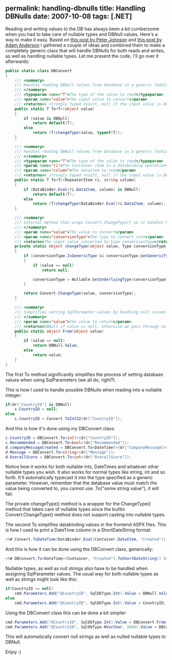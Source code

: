 permalink: handling-dbnulls
title: Handling DBNulls
date: 2007-10-08
tags: [.NET]
---
Reading and writing values to the DB has always been a bit cumbersome when you had to take care of nullable types and DBNull values. Here's a way to make it easy.  Based on [this post by Peter Johnson](http://aspalliance.com/852) and [this post by Adam Anderson](http://www.falafel.com/community/blogs/techbits/archive/2006/10/13/Casting-DBNull-Gracefully-and-Elegantly-Using-Generics.aspx) I gathered a couple of ideas and combined them to make a completely generic class that will handle DBNulls for both reads and writes, as well as handling nullable types.  Let me present the code, I'll go over it afterwards:

<!-- more -->

```csharp
public static class DBConvert
{
	/// <summary>
	/// Handles reading DBNull values from database in a generic fashion
	/// </summary>
	/// <typeparam name="T">The type of the value to read</typeparam>
	/// <param name="value">The input value to convert</param>
	/// <returns>A strongly typed result, null if the input value is DBNull</returns>
	public static T To<T>(object value)
	{
		if (value is DBNull)
			return default(T);
		else
			return (T)changeType(value, typeof(T));
	}

	/// <summary>
	/// Handles reading DBNull values from database in a generic fashion, simplifies frontend databinding
	/// </summary>
	/// <typeparam name="T">The type of the value to read</typeparam>
	/// <param name="ri">The Container item in a databinding operation</param>
	/// <param name="column">The dataitem to read</param>
	/// <returns>A strongly typed result, null if the input value is DBNull</returns>
	public static T To<T>(RepeaterItem ri, string column)
	{
		if (DataBinder.Eval(ri.DataItem, column) is DBNull)
			return default(T);
		else
			return (T)changeType(DataBinder.Eval(ri.DataItem, column), typeof(T));
	}

	/// <summary>
	/// Internal method that wraps Convert.ChangeType() so it handles Nullable<> types
	/// </summary>
	/// <param name="value">The value to convert</param>
	/// <param name="conversionType">The type to convert into</param>
	/// <returns>The input value converted to type conversionType</returns>
	private static object changeType(object value, Type conversionType)
	{
		if (conversionType.IsGenericType && conversionType.GetGenericTypeDefinition().Equals(typeof(Nullable<>)))
		{
			if (value == null)
				return null;

			conversionType = Nullable.GetUnderlyingType(conversionType);
		}

		return Convert.ChangeType(value, conversionType);
	}

	/// <summary>
	/// Simplifies setting SqlParameter values by handling null issues
	/// </summary>
	/// <param name="value">The value to return</param>
	/// <returns>DBNull if value == null, otherwise we pass through value</returns>
	public static object From(object value)
	{
		if (value == null)
			return DBNull.Value;
		else
			return value;
	}
}
```

The first To method significantly simplifies the process of setting database values when using SqlParameters (we all do, right?).

This is how I used to handle possible DBNulls when reading into a nullable integer:

```csharp
if(dr["CountryID"] is DBNull)
	c.CountryID = null;
else
	c.CountryID = Convert.ToInt32(dr["CountryID"]);
```

And this is how it's done using my DBConvert class:

```csharp
c.CountryID = DBConvert.To<int?>(dr["CountryID"]);
c.Recommended = DBConvert.To<bool>(dr["Recommended"]);
d.companyMessageCreated = DBConvert.To<DateTime?>(dr["CompanyMessageCreated"]);
d.Message = DBConvert.To<string>(dr["Message"]);
d.OverallScore = DBConvert.To<int>(dr["OverallScore"]);
```

Notice how it works for both nullable ints, DateTimes and whatever other nullable types you wish. It also works for normal types like string, int and so forth. It'll automatically typecast it into the type specified as a generic parameter. However, remember that the database value must match the value being converted to, you cannot use .To("some string value"), it will fail.

The private changeType() method is a wrapper for the ChangeType() method that takes care of nullable types since the builtin Convert.ChangeType() method does not support casting into nullable types.

The second To simplifies databinding values in the frontend ASPX files. This is how I used to print a DateTime column in a ShortDateString format:

```csharp
<%# Convert.ToDateTime(DataBinder.Eval(Container.DataItem, "Created")).ToShortDateString() %>
```

And this is how it can be done using the DBConvert class, generically:

```csharp
<%# DBConvert.To<DateTime>(Container, "Created").ToShortDateString() %>
```

Nullable types, as well as null strings also have to be handled when assigning SqlParameter values. The usual way for both nullable types as well as strings might look like this:

```csharp
if(CountryID == null)
	cmd.Parameters.Add("@CountryID", SqlDbType.Int).Value = DBNull.Value;
else
	cmd.Parameters.Add("@CountryID", SqlDbType.Int).Value = CountryID;
```

Using the DBConvert class this can be done a bit simpler:

```csharp
cmd.Parameters.Add("@CountryID", SqlDbType.Int).Value = DBConvert.From(CountryID);
cmd.Parameters.Add("@CountryID", SqlDbType.NVarChar, 2048).Value = DBConvert.From(MyString);
```

This will automatically convert null strings as well as nulled nullable types to DBNull.

Enjoy :)
